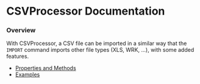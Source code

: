 # CSVProcessor Documentation

### Overview

With CSVProcessor, a CSV file can be imported in a similar way that the `IMPORT` command imports other file types (XLS, WRK, ...), with some added features.

* [Properties and Methods](pem.md "Properties and Methods")
* [Examples](examples.md "Examples")
